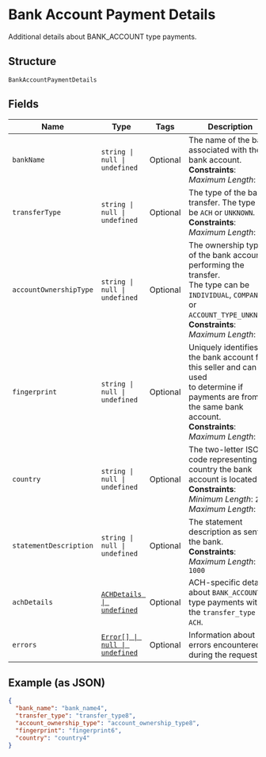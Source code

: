 
# Bank Account Payment Details

Additional details about BANK_ACCOUNT type payments.

## Structure

`BankAccountPaymentDetails`

## Fields

| Name | Type | Tags | Description |
|  --- | --- | --- | --- |
| `bankName` | `string \| null \| undefined` | Optional | The name of the bank associated with the bank account.<br/>**Constraints**: *Maximum Length*: `100` |
| `transferType` | `string \| null \| undefined` | Optional | The type of the bank transfer. The type can be `ACH` or `UNKNOWN`.<br/>**Constraints**: *Maximum Length*: `50` |
| `accountOwnershipType` | `string \| null \| undefined` | Optional | The ownership type of the bank account performing the transfer.<br/>The type can be `INDIVIDUAL`, `COMPANY`, or `ACCOUNT_TYPE_UNKNOWN`.<br/>**Constraints**: *Maximum Length*: `50` |
| `fingerprint` | `string \| null \| undefined` | Optional | Uniquely identifies the bank account for this seller and can be used<br/>to determine if payments are from the same bank account.<br/>**Constraints**: *Maximum Length*: `255` |
| `country` | `string \| null \| undefined` | Optional | The two-letter ISO code representing the country the bank account is located in.<br/>**Constraints**: *Minimum Length*: `2`, *Maximum Length*: `2` |
| `statementDescription` | `string \| null \| undefined` | Optional | The statement description as sent to the bank.<br/>**Constraints**: *Maximum Length*: `1000` |
| `achDetails` | [`ACHDetails \| undefined`](../models/ach-details.md) | Optional | ACH-specific details about `BANK_ACCOUNT` type payments with the `transfer_type` of `ACH`. |
| `errors` | [`Error[] \| null \| undefined`](../models/error.md) | Optional | Information about errors encountered during the request. |

## Example (as JSON)

```json
{
  "bank_name": "bank_name4",
  "transfer_type": "transfer_type8",
  "account_ownership_type": "account_ownership_type8",
  "fingerprint": "fingerprint6",
  "country": "country4"
}
```

